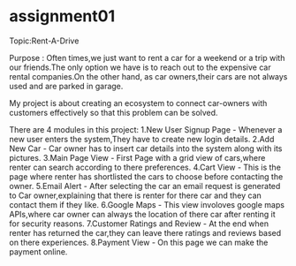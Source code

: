 # assignment01
Topic:Rent-A-Drive

Purpose : 
Often times,we just want to rent a car for a weekend or a trip with our friends.The only option we have is to reach out to the expensive car rental 
companies.On the other hand, as car owners,their cars are not always used and are parked in garage.

My project is about creating an ecosystem to connect car-owners with customers effectively so that this problem can be solved.

There are 4 modules in this project:
1.New User Signup Page - Whenever a new user enters the system,They have to create new login details. 
2.Add New Car - Car owner has to insert car details into the system along with its pictures. 
3.Main Page View - First Page with a grid view of cars,where renter can search according to there preferences.
4.Cart View - This is the page where renter has shortlisted the cars to choose before contacting the owner.
5.Email Alert - After selecting the car an email request is generated to Car owner,explaining that there is renter for there car and they can contact them if they like.
6.Google Maps - This view involoves google maps APIs,where car owner can always the location of there car after renting it for security reasons.
7.Customer Ratings and Review - At the end when renter has returned the car,they can leave there ratings and reviews based on there experiences.
8.Payment View - On this page we can make the payment online.

